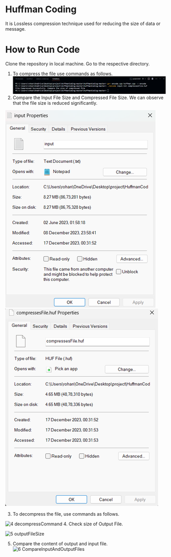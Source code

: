 # Huffman Coding
It is Lossless compression technique used for reducing the size of data or message.
# How to Run Code
Clone the repository in local machine.
Go to the respective directory.
1. To compress the file use commands as follows.
![1 compressCmd](https://github.com/rohanchinchkar/Huffman-_Coding/blob/main/HuffmanCoding-master/steps/1.compressCMD.png)
2. Compare the Input File Size and Compressed File Size.
We can observe that the file size is reduced significantly.

![2 inputFileSize](https://github.com/rohanchinchkar/Huffman-_Coding/blob/main/HuffmanCoding-master/steps/2.inputFileSize.png)
![3 compressedFileSize](https://github.com/rohanchinchkar/Huffman-_Coding/blob/main/HuffmanCoding-master/steps/3.compressedFileSize.png)

3. To decompress the file, use commands as follows.

![4 decompressCommand](https://github.com/sahilotari/HuffmanCoding/assets/85446273/18bfc81d-ef88-42ad-94a4-512ea0812092)
4. Check size of Output File.

![5 outputFileSize](https://github.com/sahilotari/HuffmanCoding/assets/85446273/dcb247db-cbd2-410e-8139-9eddf67b8393)

5. Compare the content of output and input file.
![6 CompareInputAndOutputFiles](https://github.com/sahilotari/HuffmanCoding/assets/85446273/04f8f50a-f51b-44bf-8b59-7166f75070d6)
